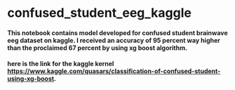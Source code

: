 # confused_student_eeg_kaggle
#### This notebook contains model developed for confused student brainwave eeg dataset on kaggle. I received an accuracy of 95 percent way higher than the proclaimed 67 percent by using xg boost algorithm.
#### here is the link for the kaggle kernel https://www.kaggle.com/quasars/classification-of-confused-student-using-xg-boost.
